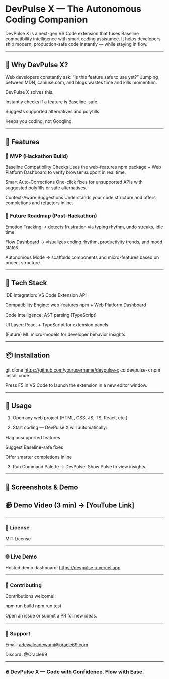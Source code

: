 # DevPulse X — The Autonomous Coding Companion

DevPulse X is a next-gen VS Code extension that fuses Baseline compatibility intelligence with smart coding assistance.
It helps developers ship modern, production-safe code instantly — while staying in flow.


---

## 🚀 Why DevPulse X?

Web developers constantly ask: “Is this feature safe to use yet?”
Jumping between MDN, caniuse.com, and blogs wastes time and kills momentum.

DevPulse X solves this.

Instantly checks if a feature is Baseline-safe.

Suggests supported alternatives and polyfills.

Keeps you coding, not Googling.



---

## 🔑 Features

### 🎯 MVP (Hackathon Build)

Baseline Compatibility Checks
Uses the web-features npm package + Web Platform Dashboard to verify browser support in real time.

Smart Auto-Corrections
One-click fixes for unsupported APIs with suggested polyfills or safe alternatives.

Context-Aware Suggestions
Understands your code structure and offers completions and refactors inline.


### 🌌 Future Roadmap (Post-Hackathon)

Emotion Tracking → detects frustration via typing rhythm, undo streaks, idle time.

Flow Dashboard → visualizes coding rhythm, productivity trends, and mood states.

Autonomous Mode → scaffolds components and micro-features based on project structure.



---

## 🧰 Tech Stack

IDE Integration: VS Code Extension API

Compatibility Engine: web-features npm + Web Platform Dashboard

Code Intelligence: AST parsing (TypeScript)

UI Layer: React + TypeScript for extension panels

(Future) ML micro-models for developer behavior insights



---

## 📦 Installation

git clone https://github.com/yourusername/devpulse-x
cd devpulse-x
npm install
code .

Press F5 in VS Code to launch the extension in a new editor window.


---

## 🧪 Usage

1. Open any web project (HTML, CSS, JS, TS, React, etc.).


2. Start coding — DevPulse X will automatically:

Flag unsupported features

Suggest Baseline-safe fixes

Offer smarter completions inline



3. Run Command Palette → DevPulse: Show Pulse to view insights.




---

## 📸 Screenshots & Demo






## 📹 Demo Video (3 min) → [YouTube Link]


---

### 📖 License

MIT License


---

### 🌐 Live Demo

Hosted demo dashboard: https://devpulse-x.vercel.app


---

### 🤝 Contributing

Contributions welcome!

npm run build
npm run test

Open an issue or submit a PR for new ideas.


---

### 🙋 Support

Email: adewaleadewumi@oracle69.com

Discord: @Oracle69



---

### 🔥 DevPulse X — Code with Confidence. Flow with Ease.

